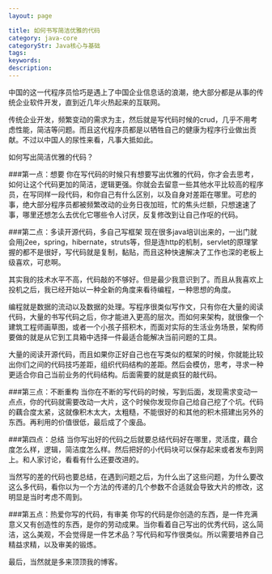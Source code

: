 ```yaml
---
layout: page

title: 如何书写简洁优雅的代码
category: java-core
categoryStr: Java核心与基础
tags: 
keywords: 
description: 
---
```




中国的这一代程序员恰巧是遇上了中国企业信息话的浪潮，绝大部分都是从事的传统企业软件开发，直到近几年火热起来的互联网。

传统企业开发，频繁变动的需求为主，然后就是写代码时候的crud，几乎不用考虑性能，简洁等问题。而且这代程序员都是以牺牲自己的健康为程序行业做出贡献。不过以中国人的尿性来看，凡事大抵如此。

如何写出简洁优雅的代码？

###第一点：想要
你在写代码的时候只有想要写出优雅的代码，你才会去思考，如何让这个代码更加的简洁，逻辑更强。你就会去留意一些其他水平比较高的程序员，在写同样一段代码，和你自己有什么区别，以及自身对差距在哪里。可悲的事，绝大部分程序员都被频繁改动的业务日夜加班，忙的焦头烂额，只想速速了事，哪里还想怎么去优化它哪些令人讨厌，反复修改到让自己作呕的代码。

###第二点：多读开源代码，多自己写框架
现在很多java培训出来的，一出门就会用j2ee，spring，hibernate，struts等，但是连http的机制，servlet的原理掌握的都不是很好，写代码就是复制，黏贴，而且这种快速解决了工作也深的老板上级喜欢，可悲啊。

其实我的技术水平不高，代码敲的不够好。但是最少我意识到了。而且从我喜欢上投机之后，我已经开始以一种全新的角度来看待编程，一种思想的角度。

编程就是数据的流动以及数据的处理。写程序很类似写作文，只有你在大量的阅读代码，大量的书写代码之后，你才能进入更高的层次。而如何来架构，就很像一个建筑工程师画草图，或者一个小孩子搭积木，而面对实际的生活业务场景，架构师要做的就是从它到工具箱中选择一件最适合能解决当前问题的工具。

大量的阅读开源代码，而且如果你正好自己也在写类似的框架的时候，你就能比较出你们之间的代码技巧差距，组织代码结构的差距。然后会模仿，思考，寻求一种更适合你自己当前业务的代码结构。后面需要的就是疯狂的敲代码。


###第三点：不断重构
当你在不断的写代码的时候，写到后面，发现需求变动一点点，你的代码就需要改动一大片，这个时候你发现你自己给自己挖了个坑。代码的藕合度太紧，这就像积木太大，太粗糙，不能很好的和其他的积木搭建出另外的东西。再利用的价值很低，最后成了个废品。

###第四点：总结
当你写出好的代码之后就要总结代码好在哪里，灵活度，藕合度怎么样，逻辑，简洁度怎么样。然后把好的小代码块可以保存起来或者发布到网上。和人家讨论，看看有什么还要改进的。

当然写的差的代码也要总结，在遇到问题之后，为什么出了这些问题，为什么要改这么多代码，看你以为一个方法的传递的几个参数不合适就会导致大片的修改，这明显是当时考虑不周到。


###第五点：热爱你写的代码，有审美
你写的代码是你创造的东西，是一件充满意义又有创造性的东西，是你的劳动成果。当你看着自己写出的优秀代码，这么简洁，这么美观，不会觉得是一件艺术品？写代码和写作很类似。所以需要培养自己精益求精，以及审美的锻炼。

最后，当然就是多来顶顶我的博客。


